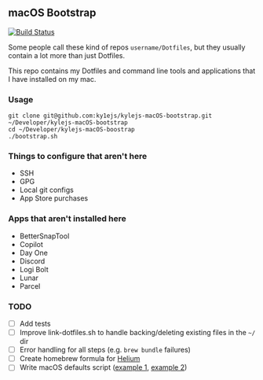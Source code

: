 ## macOS Bootstrap
[![Build Status](https://travis-ci.org/ky1ejs/kylejs-macOS-bootstrap.svg?branch=master)](https://travis-ci.org/ky1ejs/kylejs-macOS-bootstrap)

Some people call these kind of repos `username/Dotfiles`, but they usually contain a lot more than just Dotfiles.

This repo contains my Dotfiles and command line tools and applications that I have installed on my mac.

### Usage

```shell
git clone git@github.com:ky1ejs/kylejs-macOS-bootstrap.git ~/Developer/kylejs-macOS-bootstrap
cd ~/Developer/kylejs-macOS-boostrap
./bootstrap.sh
```

### Things to configure that aren't here

- SSH
- GPG
- Local git configs
- App Store purchases

### Apps that aren't installed here
- BetterSnapTool
- Copilot
- Day One
- Discord
- Logi Bolt
- Lunar
- Parcel

### TODO

- [ ] Add tests
- [ ] Improve link-dotfiles.sh to handle backing/deleting existing files in the `~/` dir
- [ ] Error handling for all steps (e.g. `brew bundle` failures)
- [ ] Create homebrew formula for [Helium](https://github.com/JadenGeller/Helium)
- [ ] Write macOS defaults script ([example 1](https://gist.github.com/meleyal/5890865), [example 2](https://github.com/josh-/dotfiles/blob/master/osx))
